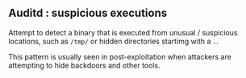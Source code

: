 ## Auditd : suspicious executions

Attempt to detect a binary that is executed from unusual / suspicious locations, such as `/tmp/` or hidden directories startimg with a `.`.

This pattern is usually seen in post-exploitation when attackers are attempting to hide backdoors and other tools.
